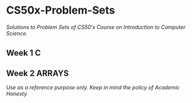 # CS50x-Problem-Sets
###### Solutions to Problem Sets of CS50's Course on Introduction to Computer Science.

## Week 1 C

## Week 2 ARRAYS

*Use as a reference purpose only. Keep in mind the policy of Academic Honesty*
